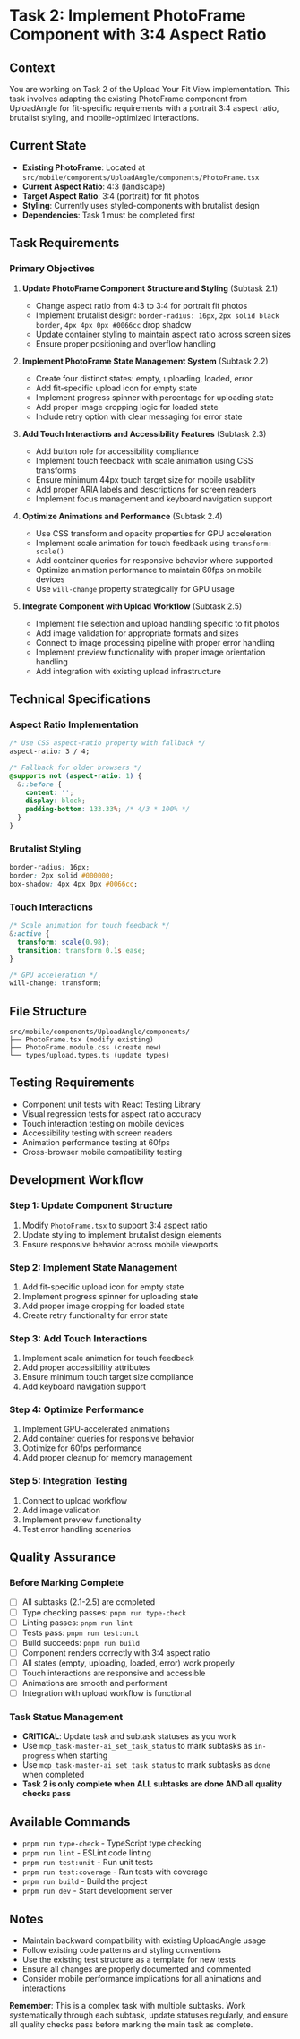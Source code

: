 # Task 2: Implement PhotoFrame Component with 3:4 Aspect Ratio

## Context
You are working on Task 2 of the Upload Your Fit View implementation. This task involves adapting the existing PhotoFrame component from UploadAngle for fit-specific requirements with a portrait 3:4 aspect ratio, brutalist styling, and mobile-optimized interactions.

## Current State
- **Existing PhotoFrame**: Located at `src/mobile/components/UploadAngle/components/PhotoFrame.tsx`
- **Current Aspect Ratio**: 4:3 (landscape)
- **Target Aspect Ratio**: 3:4 (portrait) for fit photos
- **Styling**: Currently uses styled-components with brutalist design
- **Dependencies**: Task 1 must be completed first

## Task Requirements

### Primary Objectives
1. **Update PhotoFrame Component Structure and Styling** (Subtask 2.1)
   - Change aspect ratio from 4:3 to 3:4 for portrait fit photos
   - Implement brutalist design: `border-radius: 16px`, `2px solid black border`, `4px 4px 0px #0066cc` drop shadow
   - Update container styling to maintain aspect ratio across screen sizes
   - Ensure proper positioning and overflow handling

2. **Implement PhotoFrame State Management System** (Subtask 2.2)
   - Create four distinct states: empty, uploading, loaded, error
   - Add fit-specific upload icon for empty state
   - Implement progress spinner with percentage for uploading state
   - Add proper image cropping logic for loaded state
   - Include retry option with clear messaging for error state

3. **Add Touch Interactions and Accessibility Features** (Subtask 2.3)
   - Add button role for accessibility compliance
   - Implement touch feedback with scale animation using CSS transforms
   - Ensure minimum 44px touch target size for mobile usability
   - Add proper ARIA labels and descriptions for screen readers
   - Implement focus management and keyboard navigation support

4. **Optimize Animations and Performance** (Subtask 2.4)
   - Use CSS transform and opacity properties for GPU acceleration
   - Implement scale animation for touch feedback using `transform: scale()`
   - Add container queries for responsive behavior where supported
   - Optimize animation performance to maintain 60fps on mobile devices
   - Use `will-change` property strategically for GPU usage

5. **Integrate Component with Upload Workflow** (Subtask 2.5)
   - Implement file selection and upload handling specific to fit photos
   - Add image validation for appropriate formats and sizes
   - Connect to image processing pipeline with proper error handling
   - Implement preview functionality with proper image orientation handling
   - Add integration with existing upload infrastructure

## Technical Specifications

### Aspect Ratio Implementation
```css
/* Use CSS aspect-ratio property with fallback */
aspect-ratio: 3 / 4;

/* Fallback for older browsers */
@supports not (aspect-ratio: 1) {
  &::before {
    content: '';
    display: block;
    padding-bottom: 133.33%; /* 4/3 * 100% */
  }
}
```

### Brutalist Styling
```css
border-radius: 16px;
border: 2px solid #000000;
box-shadow: 4px 4px 0px #0066cc;
```

### Touch Interactions
```css
/* Scale animation for touch feedback */
&:active {
  transform: scale(0.98);
  transition: transform 0.1s ease;
}

/* GPU acceleration */
will-change: transform;
```

## File Structure
```
src/mobile/components/UploadAngle/components/
├── PhotoFrame.tsx (modify existing)
├── PhotoFrame.module.css (create new)
└── types/upload.types.ts (update types)
```

## Testing Requirements
- Component unit tests with React Testing Library
- Visual regression tests for aspect ratio accuracy
- Touch interaction testing on mobile devices
- Accessibility testing with screen readers
- Animation performance testing at 60fps
- Cross-browser mobile compatibility testing

## Development Workflow

### Step 1: Update Component Structure
1. Modify `PhotoFrame.tsx` to support 3:4 aspect ratio
2. Update styling to implement brutalist design elements
3. Ensure responsive behavior across mobile viewports

### Step 2: Implement State Management
1. Add fit-specific upload icon for empty state
2. Implement progress spinner for uploading state
3. Add proper image cropping for loaded state
4. Create retry functionality for error state

### Step 3: Add Touch Interactions
1. Implement scale animation for touch feedback
2. Add proper accessibility attributes
3. Ensure minimum touch target size compliance
4. Add keyboard navigation support

### Step 4: Optimize Performance
1. Implement GPU-accelerated animations
2. Add container queries for responsive behavior
3. Optimize for 60fps performance
4. Add proper cleanup for memory management

### Step 5: Integration Testing
1. Connect to upload workflow
2. Add image validation
3. Implement preview functionality
4. Test error handling scenarios

## Quality Assurance

### Before Marking Complete
- [ ] All subtasks (2.1-2.5) are completed
- [ ] Type checking passes: `pnpm run type-check`
- [ ] Linting passes: `pnpm run lint`
- [ ] Tests pass: `pnpm run test:unit`
- [ ] Build succeeds: `pnpm run build`
- [ ] Component renders correctly with 3:4 aspect ratio
- [ ] All states (empty, uploading, loaded, error) work properly
- [ ] Touch interactions are responsive and accessible
- [ ] Animations are smooth and performant
- [ ] Integration with upload workflow is functional

### Task Status Management
- **CRITICAL**: Update task and subtask statuses as you work
- Use `mcp_task-master-ai_set_task_status` to mark subtasks as `in-progress` when starting
- Use `mcp_task-master-ai_set_task_status` to mark subtasks as `done` when completed
- **Task 2 is only complete when ALL subtasks are done AND all quality checks pass**

## Available Commands
- `pnpm run type-check` - TypeScript type checking
- `pnpm run lint` - ESLint code linting
- `pnpm run test:unit` - Run unit tests
- `pnpm run test:coverage` - Run tests with coverage
- `pnpm run build` - Build the project
- `pnpm run dev` - Start development server

## Notes
- Maintain backward compatibility with existing UploadAngle usage
- Follow existing code patterns and styling conventions
- Use the existing test structure as a template for new tests
- Ensure all changes are properly documented and commented
- Consider mobile performance implications for all animations and interactions

**Remember**: This is a complex task with multiple subtasks. Work systematically through each subtask, update statuses regularly, and ensure all quality checks pass before marking the main task as complete.